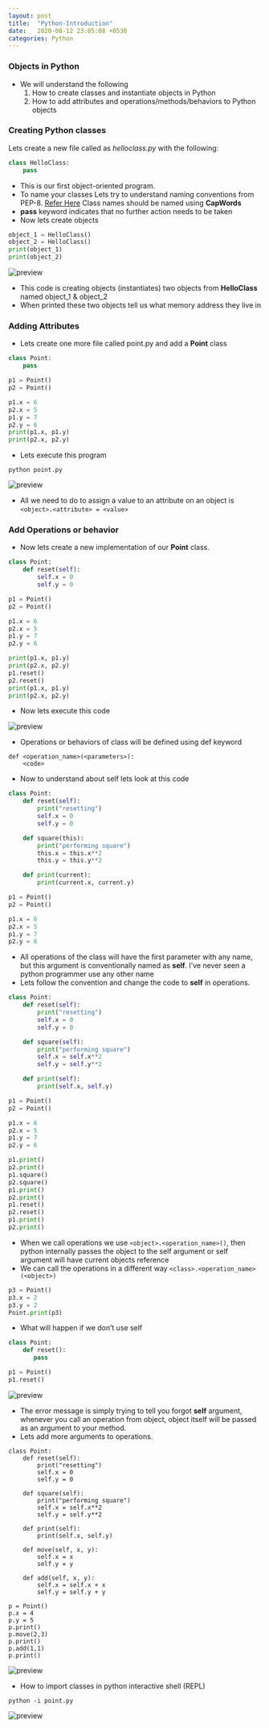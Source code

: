 ```yaml
---
layout: post
title:  "Python-Introduction"
date:   2020-08-12 23:05:08 +0530
categories: Python
---
```

### Objects in Python
* We will understand the following
  1. How to create classes and instantiate objects in Python
  2. How to add attributes and operations/methods/behaviors to Python objects

### Creating Python classes
Lets create a new file called as _helloclass.py_ with the following:
```python
class HelloClass:
    pass
```
* This is our first object-oriented program.
* To name your classes Lets try to understand naming conventions from PEP-8. [Refer Here](https://www.python.org/dev/peps/pep-0008/#class-names) Class names should be named using __CapWords__
* __pass__ keyword indicates that no further action needs to be taken
* Now lets create objects
```python
object_1 = HelloClass()
object_2 = HelloClass()
print(object_1)
print(object_2)
```
![preview](../../../../assets/python62.png)

* This code is creating objects (instantiates) two objects from __HelloClass__ named object_1 & object_2
* When printed these two objects tell us what memory address they live in

### Adding Attributes
* Lets create one more file called point.py and add a __Point__ class
```python
class Point:
    pass

p1 = Point()
p2 = Point()

p1.x = 6
p2.x = 5
p1.y = 7
p2.y = 6
print(p1.x, p1.y)
print(p2.x, p2.y)
```
* Lets execute this program 
```
python point.py
```
![preview](../../../../assets/python63.png)
* All we need to do to assign a value to an attribute on an object is ```<object>.<attribute> = <value>```

### Add Operations or behavior
* Now lets create a new implementation of our __Point__ class.
```python
class Point:
    def reset(self):
        self.x = 0
        self.y = 0

p1 = Point()
p2 = Point()

p1.x = 6
p2.x = 5
p1.y = 7
p2.y = 6

print(p1.x, p1.y)
print(p2.x, p2.y)
p1.reset()
p2.reset()
print(p1.x, p1.y)
print(p2.x, p2.y)
```
* Now lets execute this code

![preview](../../../../assets/python64.png)

* Operations or behaviors of class will be defined using def keyword
```
def <operation_name>(<parameters>):
    <code>
```
* Now to understand about self lets look at this code
```python
class Point:
    def reset(self):
        print("resetting")
        self.x = 0
        self.y = 0

    def square(this):
        print("performing square")
        this.x = this.x**2
        this.y = this.y**2

    def print(current):
        print(current.x, current.y)

p1 = Point()
p2 = Point()

p1.x = 6
p2.x = 5
p1.y = 7
p2.y = 6
```
* All operations of the class will have the first parameter with any name, but this argument is conventionally named as __self__. I’ve never seen a python programmer use any other name
* Lets follow the convention and change the code to __self__ in operations.
```python
class Point:
    def reset(self):
        print("resetting")
        self.x = 0
        self.y = 0

    def square(self):
        print("performing square")
        self.x = self.x**2
        self.y = self.y**2

    def print(self):
        print(self.x, self.y)

p1 = Point()
p2 = Point()

p1.x = 6
p2.x = 5
p1.y = 7
p2.y = 6

p1.print()
p2.print()
p1.square()
p2.square()
p1.print()
p2.print()
p1.reset()
p2.reset()
p1.print()
p2.print()
```
* When we call operations we use ```<object>.<operation_name>()```, then python internally passes the object to the self argument or self argument will have current objects reference
* We can call the operations in a different way ```<class>.<operation_name>(<object>)```
```python
p3 = Point()
p3.x = 2
p3.y = 2
Point.print(p3)
```
* What will happen if we don’t use self
```python
class Point:
    def reset():
       pass

p1 = Point()
p1.reset()
```
![preview](../../../../assets/python65.png)

* The error message is simply trying to tell you forgot __self__ argument, whenever you call an operation from object, object itself will be passed as an argument to your method.
* Lets add more arguments to operations.
```
class Point:
    def reset(self):
        print("resetting")
        self.x = 0
        self.y = 0

    def square(self):
        print("performing square")
        self.x = self.x**2
        self.y = self.y**2

    def print(self):
        print(self.x, self.y)

    def move(self, x, y):
        self.x = x
        self.y = y
    
    def add(self, x, y):
        self.x = self.x + x
        self.y = self.y + y

p = Point()
p.x = 4
p.y = 5
p.print()
p.move(2,3)
p.print()
p.add(1,1)
p.print()
```
![preview](../../../../assets/python66.png)
* How to import classes in python interactive shell (REPL)
```
python -i point.py
```
![preview](../../../../assets/python67.png)